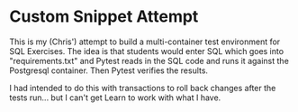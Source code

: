 # Custom Snippet Attempt

This is my (Chris') attempt to build a multi-container test environment for SQL Exercises.  The idea is that students would enter SQL which goes into "requirements.txt" and Pytest reads in the SQL code and runs it against the Postgresql container.  Then Pytest verifies the results.  

I had intended to do this with transactions to roll back changes after the tests run... but I can't get Learn to work with what I have.


